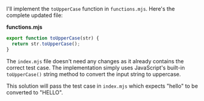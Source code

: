 I'll implement the `toUpperCase` function in `functions.mjs`. Here's the complete updated file:

**functions.mjs**

```js
export function toUpperCase(str) {
  return str.toUpperCase();
}
```

The `index.mjs` file doesn't need any changes as it already contains the correct test case. The implementation simply uses JavaScript's built-in `toUpperCase()` string method to convert the input string to uppercase.

This solution will pass the test case in `index.mjs` which expects "hello" to be converted to "HELLO".